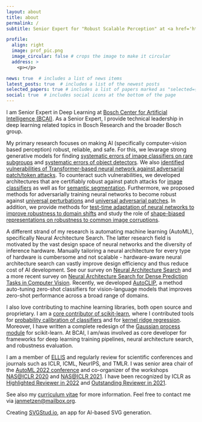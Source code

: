 ```yaml
---
layout: about
title: about
permalink: /
subtitle: Senior Expert for "Robust Scalable Perception" at <a href='https://www.bosch-ai.com/'>Bosch Center for Artificial Intelligence</a>.

profile:
  align: right
  image: prof_pic.png
  image_circular: false # crops the image to make it circular
  address: >
    <p></p>

news: true  # includes a list of news items
latest_posts: true  # includes a list of the newest posts
selected_papers: true # includes a list of papers marked as "selected={true}"
social: true  # includes social icons at the bottom of the page
---
```


I am Senior Expert in Deep Learning at [Bosch Center for Artificial Intelligence (BCAI)](https://www.bosch-ai.com/). As a Senior Expert, I provide technical leadership in deep learning related topics in Bosch Research and the broader Bosch group. 

My primary research focuses on making AI (specifically computer-vision based perception) robust, reliable, and safe.  For this, we levarage strong generative models for finding [systematic errors of image classifiers on rare subgroups](https://arxiv.org/abs/2303.05072) and [systematic errors of object detectors](https://arxiv.org/abs/2309.13489).  We also [identified vulnerabilities of Transformer-based neural network against adversarial patch/token attacks](https://openaccess.thecvf.com/content/CVPR2022/papers/Lovisotto_Give_Me_Your_Attention_Dot-Product_Attention_Considered_Harmful_for_Adversarial_CVPR_2022_paper.pdf). To counteract such vulnerabilities, we developed architectures that are certifiably robust against patch attacks for [image classifiers](https://openreview.net/forum?id=hr-3PMvDpil) as well as for [semantic segmentation](https://openreview.net/forum?id=b0JxQC7JLWh). Furthermore, we proposed methods for adversarially training neural networks to become robust against [universal perturbations](https://openaccess.thecvf.com/content_ICCV_2019/papers/Mummadi_Defending_Against_Universal_Perturbations_With_Shared_Adversarial_Training_ICCV_2019_paper.pdf) and [universal adversarial patches](https://arxiv.org/abs/2101.11453). In addition, we provide methods for [test-time adaptation of neural networks to improve robustness to domain shifts](https://arxiv.org/abs/2106.14999) and study the role of [shape-biased representations on robustness to common image corruptions](https://openreview.net/forum?id=yUxUNaj2Sl).

A different strand of my research is automating machine learning (AutoML), specifically Neural Architecture Search. The latter research field is motivated by the vast design space of neural networks and the diversity of inference hardware. Manually tailoring a neural architecture for every type of hardware is cumbersome and not scalable - hardware-aware neural architecture search can vastly improve design efficiency and thus reduce cost of AI development. See our survey on [Neural Architecture Search](https://jmlr.org/papers/v20/18-598.html) and a more recent survey on [Neural Architecture Search for Dense Prediction Tasks in Computer Vision](https://arxiv.org/abs/2202.07242). Recently, we developed [AutoCLIP](https://arxiv.org/abs/2309.16414), a method auto-tuning zero-shot classifiers for vision-language models that improves zero-shot performance across a broad range of domains.

I also love contributing to machine learning libraries, both open source and proprietary. I am a [core contributor of scikit-learn](https://scikit-learn.org/stable/about.html#authors), where I contributed tools for [probability calibration of classifiers](https://scikit-learn.org/stable/modules/calibration.html) and for [kernel ridge regression](https://scikit-learn.org/stable/modules/kernel_ridge.html). Moreover, I have written a complete redesign of the [Gaussian process module](https://github.com/scikit-learn/scikit-learn/pull/4270) for scikit-learn. At BCAI, I am/was involved as core developer for frameworks for deep learning training pipelines, neural architecture search, and robustness evaluation.

I am a member of [ELLIS](https://ellis.eu/members) and regularly review for scientific conferences and journals such as ICLR, ICML, NeurIPS, and TMLR. I was senior area chair of the [AutoML 2022 conference](https://2022.automl.cc/) and co-organizer of the workshops [NAS@ICLR 2020](https://sites.google.com/view/nas2020) and [NAS@ICLR 2021](https://sites.google.com/view/nas2021). I have been recognized by ICLR as [Highlighted Reviewer in 2022](https://iclr.cc/Conferences/2022/Reviewers) and [Outstanding Reviewer in 2021](https://iclr.cc/Conferences/2021/Reviewers).

See also my [curriculum vitae](https://registry.jsonresume.org/jmetzen) for more information. Feel free to contact me via <a href="&#109;&#97;&#105;&#108;&#116;&#111;&#58;&#106;&#97;&#110;&#109;&#101;&#116;&#122;&#101;&#110;&#64;&#109;&#97;&#105;&#108;&#98;&#111;&#120;&#46;&#111;&#114;&#103;">&#106;&#97;&#110;&#109;&#101;&#116;&#122;&#101;&#110;&#64;&#109;&#97;&#105;&#108;&#98;&#111;&#120;&#46;&#111;&#114;&#103;</a>.

Creating [SVGStud.io](http://svgstud.io/), an app for AI-based SVG generation.
